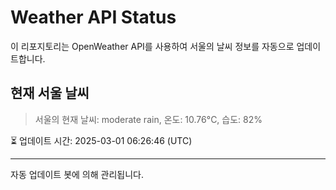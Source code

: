 
# Weather API Status

이 리포지토리는 OpenWeather API를 사용하여 서울의 날씨 정보를 자동으로 업데이트합니다.

## 현재 서울 날씨
> 서울의 현재 날씨: moderate rain, 온도: 10.76°C, 습도: 82%

⏳ 업데이트 시간: 2025-03-01 06:26:46 (UTC)

---
자동 업데이트 봇에 의해 관리됩니다.
